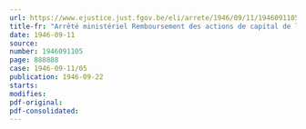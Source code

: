 ```yaml
---
url: https://www.ejustice.just.fgov.be/eli/arrete/1946/09/11/1946091105/justel
title-fr: "Arrêté ministériel Remboursement des actions de capital de la Société des Chemins de Fer au Kivu, en liquidation"
date: 1946-09-11
source:
number: 1946091105
page: 888888
case: 1946-09-11/05
publication: 1946-09-22
starts:
modifies:
pdf-original:
pdf-consolidated:
---
```


